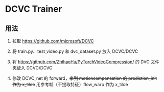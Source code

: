# DCVC Trainer

## 用法

1. 拉取 https://github.com/microsoft/DCVC

2. 将 train.py、test_video.py 和 dvc_dataset.py 放入 DCVC/DCVC

3. 将 https://github.com/ZhihaoHu/PyTorchVideoCompression/ 的 DVC 文件夹放入 DCVC/DCVC

4. 修改 DCVC_net 的 forward，~~拿到 motioncompensation 的 prediction_init 作为 x_tilde~~ 用参考帧（不提取特征）flow_warp 作为 x_tilde

